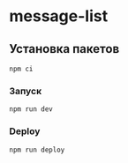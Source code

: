 # message-list

## Установка пакетов
```
npm ci
```

### Запуск 
```
npm run dev
```

### Deploy 
```
npm run deploy
```